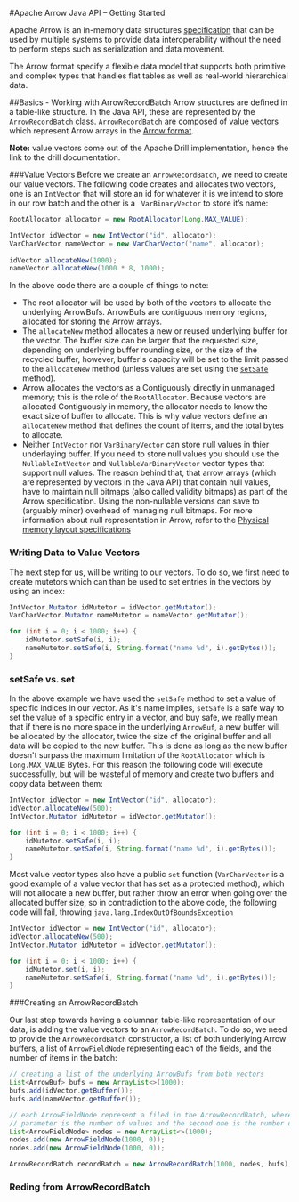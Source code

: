 #Apache Arrow Java API – Getting StartedApache Arrow is an in-memory data structures [specification](https://github.com/apache/arrow/tree/master/format) that can be used by multiple systems to provide data interoperability without the need to perform steps such as serialization and data movement.The Arrow format specify a flexible data model that supports both primitive and complex types that handles flat tables as well as real-world hierarchical data. ##Basics - Working with ArrowRecordBatchArrow structures are defined in a table-like structure. In the Java API, these are represented by the `ArrowRecordBatch` class. `ArrowRecordBatch` are composed of [value vectors](https://drill.apache.org/docs/value-vectors/) which represent Arrow arrays in the [Arrow format](https://github.com/apache/arrow/blob/master/format/Layout.md). 
**Note:** value vectors come out of the Apache Drill implementation, hence the link to the drill documentation.###Value Vectors Before we create an `ArrowRecordBatch`, we need to create our value vectors. The following code creates and allocates two vectors, one is an `IntVector` that will store an id for whatever it is we intend to store in our row batch and the other is a ` VarBinaryVector` to store it’s name:```java
RootAllocator allocator = new RootAllocator(Long.MAX_VALUE);

IntVector idVector = new IntVector("id", allocator);
VarCharVector nameVector = new VarCharVector("name", allocator);
        
idVector.allocateNew(1000);
nameVector.allocateNew(1000 * 8, 1000);
```
In the above code there are a couple of things to note: - The root allocator will be used by both of the vectors to allocate the underlying ArrowBufs. ArrowBufs are contiguous memory regions, allocated for storing the Arrow arrays. - The `allocateNew` method allocates a new or reused underlying buffer for the vector. The buffer size can be larger that the requested size, depending on underlying buffer rounding size, or the size of the recycled buffer, however, buffer's capacity will be set to the limit passed to the `allocateNew` method (unless values are set using the [`setSafe`](#setsetsafe) method). - Arrow allocates the vectors as a Contiguously directly in unmanaged memory; this is the role of the `RootAllocator`. Because vectors are allocated Contiguously in memory, the allocator needs to know the exact size of buffer to allocate. This is why value vectors define an `allocateNew` method that defines the count of items, and the total bytes to allocate. - Neither `IntVector` nor `VarBinaryVector` can store null values in thier underlaying buffer. If you need to store null values you should use the `NullableIntVector` and `NullableVarBinaryVector` vector types that support null values. The reason behind that, that arrow arrays (which are represented by vectors in the Java API) that contain null values, have to maintain null bitmaps (also called validity bitmaps) as part of the Arrow specification. Using the non-nullable versions can save to (arguably minor) overhead of managing null bitmaps. For more information about null representation in Arrow,  refer to the [Physical memory layout specifications]( https://github.com/apache/arrow/blob/master/format/Layout.md)### Writing Data to Value VectorsThe next step for us, will be writing to our vectors. To do so, we first need to create mutetors which can than be used to set entries in the vectors by using an index:

```java
IntVector.Mutator idMutetor = idVector.getMutator();
VarCharVector.Mutator nameMutetor = nameVector.getMutator();

for (int i = 0; i < 1000; i++) {
    idMutetor.setSafe(i, i);
    nameMutetor.setSafe(i, String.format("name %d", i).getBytes());
}
```

### <a name="setsetsafe"></a>setSafe vs. set

In the above example we have used the `setSafe` method to set a value of specific indices in our vector. As it's name implies, `setSafe` is a safe way to set the value of a specific entry in a vector, and buy safe, we really mean that if there is no more space in the underlying `ArrowBuf`, a new buffer will be allocated by the allocator, twice the size of the original buffer and all data will be copied to the new buffer. This is done as long as the new buffer doesn't surpass the maximum limitation of the `RootAllocator` which is `Long.MAX_VALUE` Bytes. For this reason the following code will execute successfully, but will be wasteful of memory and create two buffers and copy data between them:

```java
IntVector idVector = new IntVector("id", allocator);
idVector.allocateNew(500);
IntVector.Mutator idMutetor = idVector.getMutator();

for (int i = 0; i < 1000; i++) {
    idMutetor.setSafe(i, i);
    nameMutetor.setSafe(i, String.format("name %d", i).getBytes());
}
```

Most value vector types also have a public `set` function (`VarCharVector` is a good example of a value vector that has set as a protected method), which will not allocate a new buffer, but rather throw an error when going over the allocated buffer size, so in contradiction to the above code, the following code will fail, throwing `java.lang.IndexOutOfBoundsException`

```java
IntVector idVector = new IntVector("id", allocator);
idVector.allocateNew(500);
IntVector.Mutator idMutetor = idVector.getMutator();

for (int i = 0; i < 1000; i++) {
    idMutetor.set(i, i);
    nameMutetor.setSafe(i, String.format("name %d", i).getBytes());
}
```

###Creating an ArrowRecordBatch

Our last step towards having a columnar, table-like representation of our data, is adding the value vectors to an `ArrowRecordBatch`. To do so, we need to provide the `ArrowRecordBatch` constructor, a list of both underlying Arrow buffers, a list of `ArrowFieldNode` representing each of the fields, and the number of items in the batch:

```java
// creating a list of the underlying ArrowBufs from both vectors
List<ArrowBuf> bufs = new ArrayList<>(1000);
bufs.add(idVector.getBuffer());
bufs.add(nameVector.getBuffer());

// each ArrowFieldNode represent a filed in the ArrowRecordBatch, where the first
// parameter is the number of values and the second one is the number of nulls
List<ArrowFieldNode> nodes = new ArrayList<>(1000);
nodes.add(new ArrowFieldNode(1000, 0));
nodes.add(new ArrowFieldNode(1000, 0));

ArrowRecordBatch recordBatch = new ArrowRecordBatch(1000, nodes, bufs);
```

### Reding from ArrowRecordBatch 	